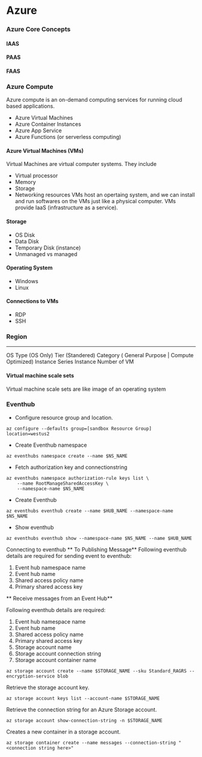 # Azure



### Azure Core Concepts

#### IAAS
#### PAAS
#### FAAS

### Azure Compute
Azure compute is an on-demand computing services for running cloud based applications.
<!--more-->

* Azure Virtual Machines
* Azure Container Instances
* Azure App Service
* Azure Functions (or serverless computing)



#### Azure Virtual Machines (VMs)

Virtual Machines are virtual computer systems. They include 
* Virtual processor 
* Memory
* Storage
* Networking resources
VMs host an opertaing system, and we can install and run softwares on the VMs just like a physical computer.
VMs provide IaaS (infrastructure as a service).

#### Storage
 * OS Disk
 * Data Disk
 * Temporary Disk (instance)
 * Unmanaged vs managed
 #### Operating System
 * Windows
 * Linux
 #### Connections to VMs
 * RDP
 * SSH

 



### Region
------
OS
Type (OS Only)
Tier (Standered)
Category ( General Purpose | Compute Optimized)
Instance Series
Instance
Number of VM



#### Virtual machine scale sets
 Virtual machine scale sets are like image  of an operating system




### Eventhub

* Configure resource group and location.
```
az configure --defaults group=[sandbox Resource Group] location=westus2
```
* Create Eventhub namespace
```
az eventhubs namespace create --name $NS_NAME
```
* Fetch authorization key and connectionstring
```
az eventhubs namespace authorization-rule keys list \
    --name RootManageSharedAccessKey \
    --namespace-name $NS_NAME
```


* Create Eventhub
```
az eventhubs eventhub create --name $HUB_NAME --namespace-name $NS_NAME
```
* Show eventhub
```
az eventhubs eventhub show --namespace-name $NS_NAME --name $HUB_NAME
```
Connecting to eventhub
** To Publishing Message**
Following eventhub details are required for sending event to eventhub:

1. Event hub namespace name
2. Event hub name
3. Shared access policy name
4. Primary shared access key


** Receive messages from an Event Hub**

Following eventhub details are required:

1. Event hub namespace name
2. Event hub name
3. Shared access policy name
4. Primary shared access key
5. Storage account name
6. Storage account connection string
7. Storage account container name



```
az storage account create --name $STORAGE_NAME --sku Standard_RAGRS --encryption-service blob
```
Retrieve the storage account key.
```
az storage account keys list --account-name $STORAGE_NAME
```
Retrieve the connection string for an Azure Storage account.
```
az storage account show-connection-string -n $STORAGE_NAME
```
Creates a new container in a storage account.
```
az storage container create --name messages --connection-string "<connection string here>"
```
